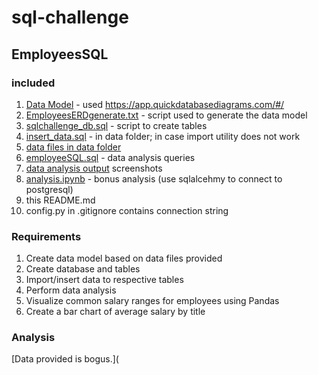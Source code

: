 # sql-challenge
 
## EmployeesSQL

### included
1. [Data Model](https://github.com/tratnikc/sql-challenge/blob/main/EmployeeSQL/EmployeesERD.png) - used https://app.quickdatabasediagrams.com/#/  
2. [EmployeesERDgenerate.txt](https://github.com/tratnikc/sql-challenge/blob/main/EmployeeSQL/EmployeesERDgenerate.txt) - script used to generate the data model  
3. [sqlchallenge_db.sql](https://github.com/tratnikc/sql-challenge/blob/main/EmployeeSQL/sqlchallenge_db.sql) - script to create tables  
4. [insert_data.sql](https://github.com/tratnikc/sql-challenge/blob/main/EmployeeSQL/data/insert_data.sql) - in data folder; in case import utility does not work  
5. [data files in data folder](https://github.com/tratnikc/sql-challenge/tree/main/EmployeeSQL/data)  
6. [employeeSQL.sql](https://github.com/tratnikc/sql-challenge/blob/main/EmployeeSQL/employeeSQL.sql) - data analysis queries  
7. [data analysis output](https://github.com/tratnikc/sql-challenge/tree/main/EmployeeSQL/output) screenshots
8. [analysis.ipynb](https://github.com/tratnikc/sql-challenge/blob/main/EmployeeSQL/analysis.ipynb) - bonus analysis (use sqlalcehmy to connect to postgresql)
9. this README.md  
10. config.py in .gitignore contains connection string  


### Requirements
1. Create data model based on data files provided
2. Create database and tables
3. Import/insert data to respective tables
3. Perform data analysis
4. Visualize common salary ranges for employees using Pandas
5. Create a bar chart of average salary by title


### Analysis
[Data provided is bogus.](

